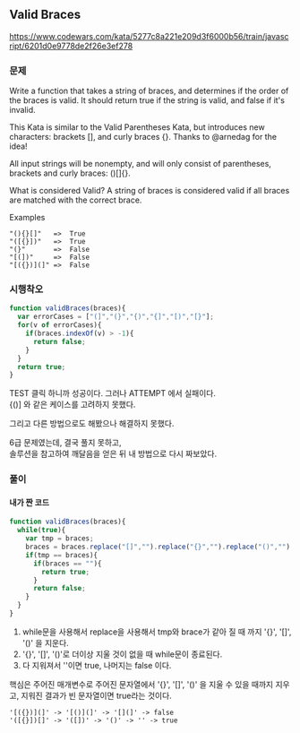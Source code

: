 ## Valid Braces
https://www.codewars.com/kata/5277c8a221e209d3f6000b56/train/javascript/6201d0e9778de2f26e3ef278

### 문제
Write a function that takes a string of braces, and determines if the order of the braces is valid. It should return true if the string is valid, and false if it's invalid.

This Kata is similar to the Valid Parentheses Kata, but introduces new characters: brackets [], and curly braces {}. Thanks to @arnedag for the idea!

All input strings will be nonempty, and will only consist of parentheses, brackets and curly braces: ()[]{}.

What is considered Valid?
A string of braces is considered valid if all braces are matched with the correct brace.

Examples
```
"(){}[]"   =>  True
"([{}])"   =>  True
"(}"       =>  False
"[(])"     =>  False
"[({})](]" =>  False
```

### 시행착오

```javascript
function validBraces(braces){
  var errorCases = ["(]","(}","{)","{]","[)","[}"];
  for(v of errorCases){
    if(braces.indexOf(v) > -1){
      return false;
    }
  }
  return true;
}
```
TEST 클릭 하니까 성공이다. 
그러나 ATTEMPT 에서 실패이다.  
{()] 와 같은 케이스를 고려하지 못했다.  

그리고 다른 방법으로도 해봤으나 해결하지 못했다.   

6급 문제였는데, 결국 풀지 못하고,  
솔루션을 참고하여 깨달음을 얻은 뒤 내 방법으로 다시 짜보았다.

### 풀이
#### 내가 짠 코드
```javascript
function validBraces(braces){
  while(true){
    var tmp = braces;
    braces = braces.replace("[]","").replace("{}","").replace("()",""); 
    if(tmp == braces){
      if(braces == ""){
        return true;
      }
      return false;
    }
  }
}
```

1. while문을 사용해서 replace을 사용해서 tmp와 brace가 같아 질 때 까지 '{}', '[]', '()' 을 지운다.
2. '{}', '[]', '()'로 더이상 지울 것이 없을 때 while문이 종료된다.
3. 다 지워져서 ''이면 true, 나머지는 false 이다. 


핵심은 주어진 매개변수로 주어진 문자열에서 '{}', '[]', '()' 을 지울 수 있을 때까지 지우고, 지워진 결과가 빈 문자열이면 true라는 것이다.

```
'[({})](]' -> '[()](]' -> '[](]' -> false
'([{}])[]' -> '([])' -> '()' -> '' -> true
```


